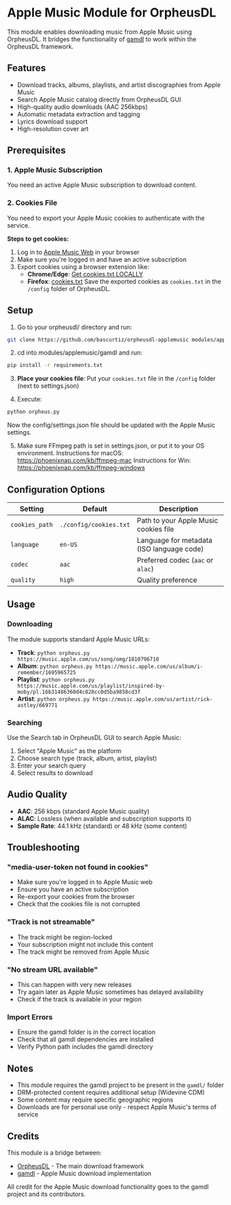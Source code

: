 # Apple Music Module for OrpheusDL

This module enables downloading music from Apple Music using OrpheusDL. It bridges the functionality of [gamdl](https://github.com/glomatico/gamdl) to work within the OrpheusDL framework.

## Features

- Download tracks, albums, playlists, and artist discographies from Apple Music
- Search Apple Music catalog directly from OrpheusDL GUI
- High-quality audio downloads (AAC 256kbps)
- Automatic metadata extraction and tagging
- Lyrics download support
- High-resolution cover art

## Prerequisites

### 1. Apple Music Subscription
You need an active Apple Music subscription to download content.

### 2. Cookies File
You need to export your Apple Music cookies to authenticate with the service.

**Steps to get cookies:**
1. Log in to [Apple Music Web](https://music.apple.com) in your browser
2. Make sure you're logged in and have an active subscription
3. Export cookies using a browser extension like:
   - **Chrome/Edge**: [Get cookies.txt LOCALLY](https://chrome.google.com/webstore/detail/get-cookiestxt-locally/cclelndahbckbenkjhflpdbgdldlbecc)
   - **Firefox**: [cookies.txt](https://addons.mozilla.org/en-US/firefox/addon/cookies-txt/)
Save the exported cookies as `cookies.txt` in the `/config` folder of OrpheusDL.

## Setup

1. Go to your orpheusdl/ directory and run:
```bash
git clone https://github.com/bascurtiz/orpheusdl-applemusic modules/applemusic
```

2. cd into modules/applemusic/gamdl and run:
```bash
pip install -r requirements.txt
```

3. **Place your cookies file**: Put your `cookies.txt` file in the `/config` folder (next to settings.json)

4. Execute:
```bash
python orpheus.py
```
Now the config/settings.json file should be updated with the Apple Music settings.

5. Make sure FFmpeg path is set in settings.json, or put it to your OS environment.
   Instructions for macOS: https://phoenixnap.com/kb/ffmpeg-mac
   Instructions for Win: https://phoenixnap.com/kb/ffmpeg-windows


## Configuration Options

| Setting | Default | Description |
|---------|---------|-------------|
| `cookies_path` | `./config/cookies.txt` | Path to your Apple Music cookies file |
| `language` | `en-US` | Language for metadata (ISO language code) |
| `codec` | `aac` | Preferred codec (`aac` or `alac`) |
| `quality` | `high` | Quality preference |

## Usage

### Downloading
The module supports standard Apple Music URLs:

- **Track**: `python orpheus.py https://music.apple.com/us/song/omg/1810796710`
- **Album**: `python orpheus.py https://music.apple.com/us/album/i-remember/1695965725`
- **Playlist**: `python orpheus.py https://music.apple.com/us/playlist/inspired-by-moby/pl.16b31486360d4c828cc0d5ba9858cd3f`
- **Artist**: `python orpheus.py https://music.apple.com/us/artist/rick-astley/669771`

### Searching
Use the Search tab in OrpheusDL GUI to search Apple Music:
1. Select "Apple Music" as the platform
2. Choose search type (track, album, artist, playlist)
3. Enter your search query
4. Select results to download

## Audio Quality

- **AAC**: 256 kbps (standard Apple Music quality)
- **ALAC**: Lossless (when available and subscription supports it)
- **Sample Rate**: 44.1 kHz (standard) or 48 kHz (some content)

## Troubleshooting

### "media-user-token not found in cookies"
- Make sure you're logged in to Apple Music web
- Ensure you have an active subscription
- Re-export your cookies from the browser
- Check that the cookies file is not corrupted

### "Track is not streamable"
- The track might be region-locked
- Your subscription might not include this content
- The track might be removed from Apple Music

### "No stream URL available"
- This can happen with very new releases
- Try again later as Apple Music sometimes has delayed availability
- Check if the track is available in your region

### Import Errors
- Ensure the gamdl folder is in the correct location
- Check that all gamdl dependencies are installed
- Verify Python path includes the gamdl directory

## Notes

- This module requires the gamdl project to be present in the `gamdl/` folder
- DRM-protected content requires additional setup (Widevine CDM)
- Some content may require specific geographic regions
- Downloads are for personal use only - respect Apple Music's terms of service

## Credits

This module is a bridge between:
- [OrpheusDL](https://github.com/bascurtiz/orpheusdl) - The main download framework
- [gamdl](https://github.com/glomatico/gamdl) - Apple Music download implementation

All credit for the Apple Music download functionality goes to the gamdl project and its contributors. 